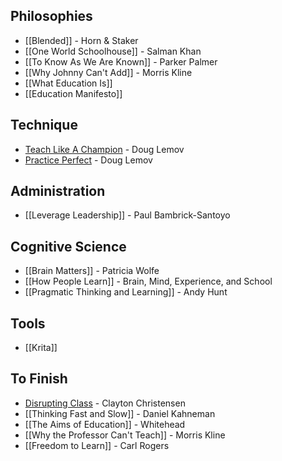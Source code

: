 ## Philosophies

* [[Blended]] - Horn & Staker
* [[One World Schoolhouse]] - Salman Khan
* [[To Know As We Are Known]] - Parker Palmer
* [[Why Johnny Can't Add]] - Morris Kline
* [[What Education Is]]
* [[Education Manifesto]]

## Technique

* [Teach Like A Champion](Teach-Like-A-Champion) - Doug Lemov
* [Practice Perfect](Practice-Perfect) - Doug Lemov

## Administration

* [[Leverage Leadership]] - Paul Bambrick-Santoyo

## Cognitive Science

* [[Brain Matters]] - Patricia Wolfe
* [[How People Learn]] - Brain, Mind, Experience, and School
* [[Pragmatic Thinking and Learning]] - Andy Hunt

## Tools

* [[Krita]]

## To Finish

* [Disrupting Class](Disrupting-Class) - Clayton Christensen
* [[Thinking Fast and Slow]] - Daniel Kahneman
* [[The Aims of Education]] - Whitehead
* [[Why the Professor Can't Teach]] - Morris Kline
* [[Freedom to Learn]] - Carl Rogers
